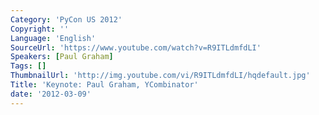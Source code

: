 ```yaml
---
Category: 'PyCon US 2012'
Copyright: ''
Language: 'English'
SourceUrl: 'https://www.youtube.com/watch?v=R9ITLdmfdLI'
Speakers: [Paul Graham]
Tags: []
ThumbnailUrl: 'http://img.youtube.com/vi/R9ITLdmfdLI/hqdefault.jpg'
Title: 'Keynote: Paul Graham, YCombinator'
date: '2012-03-09'
---
```

